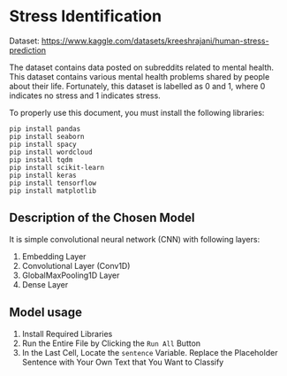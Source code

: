 # Stress Identification

Dataset: https://www.kaggle.com/datasets/kreeshrajani/human-stress-prediction

The dataset contains data posted on subreddits related to mental health. This dataset contains various mental health problems shared by people about their life. 
Fortunately, this dataset is labelled as 0 and 1, where 0 indicates no stress and 1 indicates stress.

To properly use this document, you must install the following libraries:
```shell
pip install pandas
pip install seaborn
pip install spacy
pip install wordcloud
pip install tqdm
pip install scikit-learn
pip install keras
pip install tensorflow
pip install matplotlib
```
## Description of the Chosen Model

It is simple convolutional neural network (CNN) with following layers:
1. Embedding Layer
2. Convolutional Layer (Conv1D)
3. GlobalMaxPooling1D Layer
4. Dense Layer

## Model usage
1. Install Required Libraries
2. Run the Entire File by Clicking the `Run All` Button
3. In the Last Cell, Locate the `sentence` Variable. Replace the Placeholder Sentence with Your Own Text that You Want to Classify